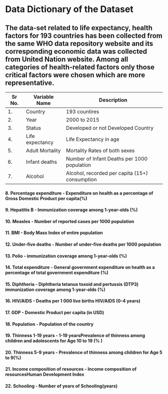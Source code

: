# Data Dictionary of the Dataset
## The data-set related to life expectancy, health factors for 193 countries has been collected from the same WHO data repository website and its corresponding economic data was collected from United Nation website. Among all categories of health-related factors only those critical factors were chosen which are more representative.
|Sr No. |Variable Name            |Description                                                                                  |
|-------|-------------------------|---------------------------------------------------------------------------------------------|
|1.	    |Country                  |193 countires                                                                                |
|2.	    |Year                     |2000 to 2015                                                                                 |
|3.	    |Status                   |Developed or not Developed Country                                                           |
|4.	    |Life expectancy          |Life Expectancy in age                                                                       |
|5.	    |Adult Mortality          |Mortality Rates of both sexes                                                                |
|6.	    |Infant deaths            |Number of Infant Deaths per 1000 population                                                  |
|7.	    |Alcohol                  |Alcohol, recorded per capita (15+) consumption                                               |
#### 8.	Percentage expenditure - Expenditure on health as a percentage of Gross Domestic Product per capita(%)
#### 9.	Hepatitis B - Immunization coverage among 1-year-olds (%)
#### 10. Measles - Number of reported cases per 1000 population
#### 11. BMI - Body Mass Index of entire population
#### 12. Under-five deaths - Number of under-five deaths per 1000 population
#### 13. Polio - immunization coverage among 1-year-olds (%)
#### 14. Total expenditure - General government expenditure on health as a percentage of total government expenditure (%)
#### 15. Diphtheria - Diphtheria tetanus toxoid and pertussis (DTP3) immunization coverage among 1-year-olds (%)
#### 16. HIV/AIDS - Deaths per 1 000 live births HIV/AIDS (0-4 years)
#### 17. GDP - Domestic Product per capita (in USD)
#### 18. Population - Population of the country
#### 19. Thinness 1-19 years - 1-19 yearsPrevalence of thinness among children and adolescents for Age 10 to 19 (% )
#### 20. Thinness 5-9 years - Prevalence of thinness among children for Age 5 to 9(%)
#### 21. Income composition of resources - Income composition of resourcesHuman Development Index
#### 22. Schooling - Number of years of Schooling(years)

